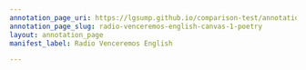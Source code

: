 ```yaml
---
annotation_page_uri: https://lgsump.github.io/comparison-test/annotations/radio-venceremos-english-canvas-1-poetry.json
annotation_page_slug: radio-venceremos-english-canvas-1-poetry
layout: annotation_page
manifest_label: Radio Venceremos English

---
```

